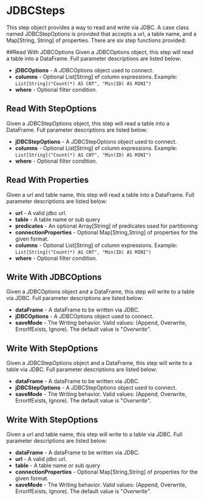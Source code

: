 # JDBCSteps
This step object provides a way to read and write via JDBC. A case class named JDBCStepOptions is provided 
that accepts a url, a table name, and a Map[String, String] of properties.
There are six step functions provided:

##Read With JDBCOptions
Given a JDBCOptions object, this step will read a table into a DataFrame. Full parameter descriptions are listed below:

* **jDBCOptions** - A JDBCOptions object used to connect.
* **columns** - Optional List[String] of column expressions. Example: 
```List[String]("Count(*) AS CNT", "Min(ID) AS MINI")```
* **where** - Optional filter condition.

## Read With StepOptions
Given a JDBCStepOptions object, this step will read a table into a DataFrame. Full parameter descriptions are listed below:

* **jDBCStepOptions** - A JDBCStepOptions object used to connect.
* **columns** - Optional List[String] of column expressions. Example: 
```List[String]("Count(*) AS CNT", "Min(ID) AS MINI")```
* **where** - Optional filter condition.

## Read With Properties
Given a url and table name, this step will read a table into a DataFrame. Full parameter descriptions are listed below:

* **url** - A valid jdbc url.
* **table** - A table name or sub query
* **predicates** - An optional Array[String] of predicates used for partitioning
* **connectionProperties** - Optional Map[String,String] of properties for the given format.
* **columns** - Optional List[String] of column expressions. Example: 
```List[String]("Count(*) AS CNT", "Min(ID) AS MINI")```
* **where** - Optional filter condition.

## Write With JDBCOptions
Given a JDBCOptions object and a DataFrame, this step will write to a table via JDBC. 
Full parameter descriptions are listed below:

* **dataFrame** - A dataFrame to be written via JDBC.
* **jDBCOptions** - A JDBCOptions object used to connect.
* **saveMode** - The Writing behavior. Valid values: (Append, Overwrite, ErrorIfExists, Ignore). 
The default value is "_Overwrite_".

## Write With StepOptions
Given a JDBCStepOptions object and a DataFrame, this step will write to a table via JDBC. 
Full parameter descriptions are listed below:

* **dataFrame** - A dataFrame to be written via JDBC.
* **jDBCStepOptions** - A JDBCStepOptions object used to connect.
* **saveMode** - The Writing behavior. Valid values: (Append, Overwrite, ErrorIfExists, Ignore). 
The default value is "_Overwrite_".

## Write With StepOptions
Given a url and table name, this step will write to a table via JDBC. 
Full parameter descriptions are listed below:

* **dataFrame** - A dataFrame to be written via JDBC.
* **url** - A valid jdbc url.
* **table** - A table name or sub query
* **connectionProperties** - Optional Map[String,String] of properties for the given format.
* **saveMode** - The Writing behavior. Valid values: (Append, Overwrite, ErrorIfExists, Ignore). 
The default value is "_Overwrite_".
